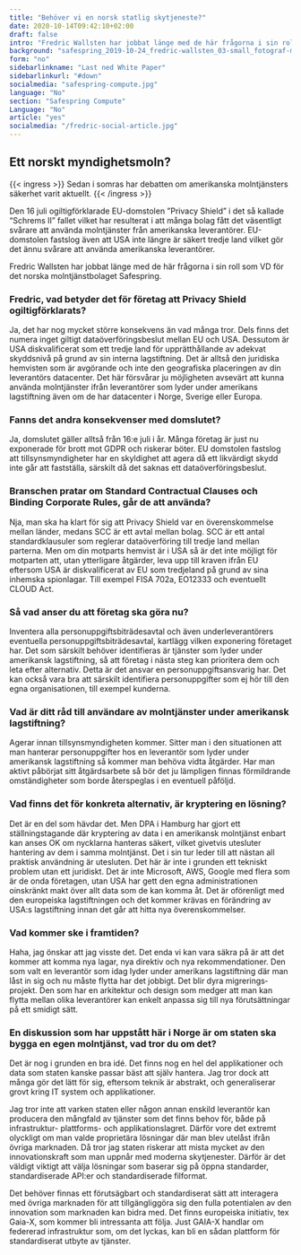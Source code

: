```yaml
---
title: "Behöver vi en norsk statlig sky­tjeneste?"
date: 2020-10-14T09:42:10+02:00
draft: false
intro: "Fredric Wallsten har jobbat länge med de här frågorna i sin roll som VD för det norska molntjänstbolaget Safespring."
background: "safespring_2019-10-24_fredric-wallsten_03-small_fotograf-marcus-boberg.jpg"
form: "no"
sidebarlinkname: "Last ned White Paper"
sidebarlinkurl: "#down"
socialmedia: "safespring-compute.jpg"
language: "No"
section: "Safespring Compute"
Language: "No"
article: "yes"
socialmedia: "/fredric-social-article.jpg"
---
```



## Ett norskt myndighetsmoln?

{{< ingress >}}
Sedan i somras har debatten om amerikanska moln­tjänsters säkerhet varit aktuellt.
{{< /ingress >}}

Den 16 juli ogiltigförklarade EU-domstolen ”Privacy Shield” i det så kallade “Schrems II” fallet vilket har resulterat i att många bolag fått det väsentligt svårare att använda molntjänster från amerikanska leverantörer. EU-domstolen fastslog även att USA inte längre är säkert tredje land vilket gör det ännu svårare att använda amerikanska leverantörer.

Fredric Wallsten har jobbat länge med de här frågorna i sin roll som VD för det norska molntjänstbolaget Safespring.

### Fredric, vad betyder det för företag att Privacy Shield ogiltigförklarats?
Ja, det har nog mycket större konsekvens än vad många tror. Dels finns det numera inget giltigt dataöverföringsbeslut mellan EU och USA. Dessutom är USA diskvalificerat som ett tredje land för upprätthållande av adekvat skyddsnivå på grund av sin interna lagstiftning. Det är alltså den juridiska hemvisten som är avgörande och inte den geografiska placeringen av din leverantörs datacenter.
Det här försvårar ju möjligheten avsevärt att kunna använda molntjänster ifrån leverantörer som lyder under amerikans lagstiftning även om de har datacenter i Norge, Sverige eller Europa.

### Fanns det andra konsekvenser med domslutet?
Ja, domslutet gäller alltså från 16:e juli i år. Många företag är just nu exponerade för brott mot GDPR och riskerar böter. EU domstolen fastslog att tillsynsmyndigheter har en skyldighet att agera då ett likvärdigt skydd inte går att fastställa, särskilt då det saknas ett dataöverföringsbeslut.

### Branschen pratar om Standard Contractual Clauses och Binding Corporate Rules, går de att använda?
Nja, man ska ha klart för sig att Privacy Shield var en överenskommelse mellan länder, medans SCC är ett avtal mellan bolag. SCC är ett antal standardklausuler som reglerar dataöverföring till tredje land mellan parterna. Men om din motparts hemvist är i USA så är det inte möjligt för motparten att, utan ytterligare åtgärder, leva upp till kraven ifrån EU eftersom USA är diskvalificerat av EU som tredjeland på grund av sina inhemska spionlagar. Till exempel FISA 702a, EO12333 och eventuellt CLOUD Act.

### Så vad anser du att företag ska göra nu?
Inventera alla perso­nuppgifts­biträdes­avtal och även underleverantörers eventuella personuppgiftsbiträdesavtal, kartlägg vilken exponering företaget har. Det som särskilt behöver identifieras är tjänster som lyder under amerikansk lagstiftning, så att företag i nästa steg kan prioritera dem och leta efter alternativ. Detta är det ansvar en personuppgifts­ansvarig har. Det kan också vara bra att särskilt identifiera person­­uppgifter som ej hör till den egna organisationen, till exempel kunderna.

### Vad är ditt råd till användare av molntjänster under amerikansk lagstiftning?
Agerar innan tillsynsmyndigheten kommer. Sitter man i den situationen att man hanterar personuppgifter hos en leverantör som lyder under amerikansk lagstiftning så kommer man behöva vidta åtgärder. Har man aktivt påbörjat sitt åtgärdsarbete så bör det ju lämpligen finnas förmildrande omständigheter som borde återspeglas i en eventuell påföljd.

### Vad finns det för konkreta alternativ, är kryptering en lösning?
Det är en del som hävdar det. Men DPA i Hamburg har gjort ett ställningstagande där kryptering av data i en amerikansk molntjänst enbart kan anses OK om nycklarna hanteras säkert, vilket givetvis utesluter hantering av dem i samma molntjänst. Det i sin tur leder till att nästan all praktisk användning är utesluten. Det här är inte i grunden ett tekniskt problem utan ett juridiskt. Det är inte Microsoft, AWS, Google med flera som är de onda företagen, utan USA har gett den egna administrationen oinskränkt makt över allt data som de kan komma åt. Det är oförenligt med den europeiska lagstiftningen och det kommer krävas en förändring av USA:s lagstiftning innan det går att hitta nya överenskommelser.

### Vad kommer ske i framtiden?
Haha, jag önskar att jag visste det. Det enda vi kan vara säkra på är att det kommer att komma nya lagar, nya direktiv och nya rekommendationer. Den som valt en leverantör som idag lyder under amerikans lagstiftning där man låst in sig och nu måste flytta har det jobbigt. Det blir dyra migrerings­projekt. Den som har en arkitektur och design som medger att man kan flytta mellan olika leverantörer kan enkelt anpassa sig till nya förutsättningar på ett smidigt sätt.

### En diskussion som har uppstått här i Norge är om staten ska bygga en egen molntjänst, vad tror du om det?
Det är nog i grunden en bra idé. Det finns nog en hel del applikationer och data som staten kanske passar bäst att själv hantera. Jag tror dock att många gör det lätt för sig, eftersom teknik är abstrakt, och generaliserar grovt kring IT system och applikationer.

Jag tror inte att varken staten eller någon annan enskild leverantör kan producera den mångfald av tjänster som det finns behov för, både på infrastruktur- plattforms- och applikationslagret. Därför vore det extremt olyckligt om man valde proprietära lösningar där man blev utelåst ifrån övriga marknaden. Då tror jag staten riskerar att mista mycket av den innovationskraft som man uppnår med moderna skytjenester. Därför är det väldigt viktigt att välja lösningar som baserar sig på öppna standarder, standardiserade API:er och standardiserade filformat.

Det behöver finnas ett förutsägbart och standardiserat sätt att interagera med övriga marknaden för att tillgängliggöra sig den fulla potentialen av den innovation som marknaden kan bidra med. Det finns europeiska initiativ, tex Gaia-X, som kommer bli intressanta att följa. Just GAIA-X handlar om federerad infrastruktur som, om det lyckas, kan bli en sådan plattform för standardiserat utbyte av tjänster.

<span id="down" />
